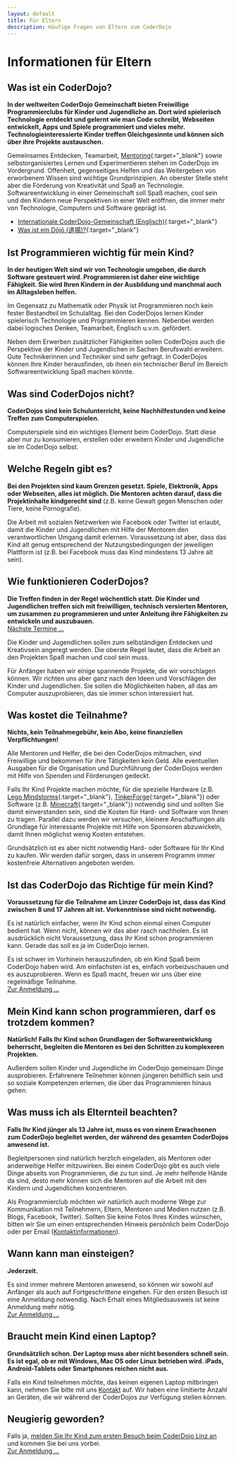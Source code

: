 ```yaml
---
layout: default
title: Für Eltern
description: Häufige Fragen von Eltern zum CoderDojo
---
```


# Informationen für Eltern #


## Was ist ein CoderDojo? ##

**In der weltweiten CoderDojo Gemeinschaft bieten Freiwillige Programmierclubs für Kinder und Jugendliche an. Dort wird spielerisch Technologie entdeckt und gelernt wie man Code schreibt, Webseiten entwickelt, Apps und Spiele programmiert und vieles mehr. Technologieinteressierte Kinder treffen Gleichgesinnte und können sich über ihre Projekte austauschen.**

Gemeinsames Entdecken, Teamarbeit, [Mentoring](http://de.wikipedia.org/wiki/Mentoring "Mentoring auf Wikipedia"){:target="_blank"} sowie selbstorganisiertes Lernen und Experimentieren stehen im CoderDojo im Vordergrund. Offenheit, gegenseitiges Helfen und das Weitergeben von erworbenem Wissen sind wichtige Grundprinzipien. An oberster Stelle steht aber die Förderung von Kreativität und Spaß an Technologie. Softwareentwicklung in einer Gemeinschaft soll Spaß machen, cool sein und den Kindern neue Perspektiven in einer Welt eröffnen, die immer mehr von Technologie, Computern und Software geprägt ist.

* [Internationale CoderDojo-Gemeinschaft (Englisch)](http://www.coderdojo.com "Internationale CoderDojo Webseite"){:target="_blank"}
* [Was ist ein Dōjō (道場)?](http://de.wikipedia.org/wiki/D%C5%8Dj%C5%8D "Dojo auf Wikipedia"){:target="_blank"}


## Ist Programmieren wichtig für mein Kind? ##

**In der heutigen Welt sind wir von Technologie umgeben, die durch Software gesteuert wird. Programmieren ist daher eine wichtige Fähigkeit. Sie wird Ihren Kindern in der Ausbildung und manchmal auch im Alltagsleben helfen.**

Im Gegensatz zu Mathematik oder Physik ist Programmieren noch kein fester Bestandteil im Schulalltag. Bei den CoderDojos lernen Kinder spielerisch Technologie und Programmieren kennen. Nebenbei werden dabei logisches Denken, Teamarbeit, Englisch u.v.m. gefördert.

Neben dem Erwerben zusätzlicher Fähigkeiten sollen CoderDojos auch die Perspektive der Kinder und Jugendlichen in Sachen Berufswahl erweitern. Gute Technikerinnen und Techniker sind sehr gefragt. In CoderDojos können Ihre Kinder herausfinden, ob ihnen ein technischer Beruf im Bereich Softwareentwicklung Spaß machen könnte.


## Was sind CoderDojos nicht? ##

**CoderDojos sind kein Schulunterricht, keine Nachhilfestunden und keine Treffen zum Computerspielen.**

Computerspiele sind ein wichtiges Element beim CoderDojo. Statt diese aber nur zu konsumieren, erstellen oder erweitern Kinder und Jugendliche sie im CoderDojo selbst.


## Welche Regeln gibt es? ##

**Bei den Projekten sind kaum Grenzen gesetzt. Spiele, Elektronik, Apps oder Webseiten, alles ist möglich. Die Mentoren achten darauf, dass die Projektinhalte kindgerecht sind** (z.B. keine Gewalt gegen Menschen oder Tiere, keine Pornografie).

Die Arbeit mit sozialen Netzwerken wie Facebook oder Twitter ist erlaubt, damit die Kinder und Jugendlichen mit Hilfe der Mentoren den verantwortlichen Umgang damit erlernen. Voraussetzung ist aber, dass das Kind alt genug entsprechend der Nutzungsbedingungen der jeweiligen Plattform ist (z.B. bei Facebook muss das Kind mindestens 13 Jahre alt sein). 


## Wie funktionieren CoderDojos? ##

**Die Treffen finden in der Regel wöchentlich statt. Die Kinder und Jugendlichen treffen sich mit freiwilligen, technisch versierten Mentoren, um zusammen zu programmieren und unter Anleitung ihre Fähigkeiten zu entwickeln und auszubauen.**<br/>
<a class="btn btn-material-light-blue-700" href="/termine.html">Nächste Termine&nbsp;...</a>

Die Kinder und Jugendlichen sollen zum selbständigen Entdecken und Kreativsein angeregt werden. Die oberste Regel lautet, dass die Arbeit an den Projekten Spaß machen und cool sein muss.

Für Anfänger haben wir einige spannende Projekte, die wir vorschlagen können. Wir richten uns aber ganz nach den Ideen und Vorschlägen der Kinder und Jugendlichen. Sie sollen die Möglichkeiten haben, all das am Computer auszuprobieren, das sie immer schon interessiert hat.


## Was kostet die Teilnahme? ##

**Nichts, kein Teilnahmegebühr, kein Abo, keine finanziellen Verpflichtungen!**

Alle Mentoren und Helfer, die bei den CoderDojos mitmachen, sind Freiwillige und bekommen für ihre Tätigkeiten kein Geld. Alle eventuellen Ausgaben für die Organisation und Durchführung der CoderDojos werden mit Hilfe von Spenden und Förderungen gedeckt.

Falls Ihr Kind Projekte machen möchte, für die spezielle Hardware (z.B. [Lego Mindstorms](http://mindstorms.lego.com/ "Homepage von Lego Mindstorms"){:target="_blank"}, [TinkerForge](http://www.tinkerforge.com/de/ "Homepage von TinkerForge"){:target="_blank"}) oder Software (z.B. [Minecraft](https://minecraft.net/ "Homagepage von Minecraft"){:target="_blank"}) notwendig sind und sollten Sie damit einverstanden sein, sind die Kosten für Hard- und Software von Ihnen zu tragen. Parallel dazu werden wir versuchen, kleinere Anschaffungen als Grundlage für interessante Projekte mit Hilfe von Sponsoren abzuwickeln, damit Ihnen möglichst wenig Kosten entstehen.

Grundsätzlich ist es aber nicht notwendig Hard- oder Software für Ihr Kind zu kaufen. Wir werden dafür sorgen, dass in unserem Programm immer kostenfreie Alternativen angeboten werden.


## Ist das CoderDojo das Richtige für mein Kind? ##

**Voraussetzung für die Teilnahme am Linzer CoderDojo ist, dass das Kind zwischen 8 und 17 Jahren alt ist. Vorkenntnisse sind nicht notwendig.**

Es ist natürlich einfacher, wenn Ihr Kind schon einmal einen Computer bedient hat. Wenn nicht, können wir das aber rasch nachholen. Es ist ausdrücklich nicht Voraussetzung, dass Ihr Kind schon programmieren kann. Gerade das soll es ja im CoderDojo lernen.

Es ist schwer im Vorhinein herauszufinden, ob ein Kind Spaß beim CoderDojo haben wird. Am einfachsten ist es, einfach vorbeizuschauen und es auszuprobieren. Wenn es Spaß macht, freuen wir uns über eine regelmäßige Teilnahme.<br/>
<a class="btn btn-material-light-blue-700" href="/anmeldung.html">Zur Anmeldung&nbsp;...</a>


## Mein Kind kann schon programmieren, darf es trotzdem kommen? ##

**Natürlich! Falls Ihr Kind schon Grundlagen der Softwareentwicklung beherrscht, begleiten die Mentoren es bei den Schritten zu komplexeren Projekten.**

Außerdem sollen Kinder und Jugendliche im CoderDojo gemeinsam Dinge ausprobieren. Erfahrenere Teilnehmer können jüngeren behilflich sein und so soziale Kompetenzen erlernen, die über das Programmieren hinaus gehen.  


## Was muss ich als Elternteil beachten? ##

**Falls Ihr Kind jünger als 13 Jahre ist, muss es von einem Erwachsenen zum CoderDojo begleitet werden, der während des gesamten CoderDojos anwesend ist.**

Begleitpersonen sind natürlich herzlich eingeladen, als Mentoren oder anderweitige Helfer mitzuwirken. Bei einem CoderDojo gibt es auch viele Dinge abseits von Programmieren, die zu tun sind. Je mehr helfende Hände da sind, desto mehr können sich die Mentoren auf die Arbeit mit den Kindern und Jugendlichen konzentrieren.

Als Programmierclub möchten wir natürlich auch moderne Wege zur Kommunikation mit Teilnehmern, Eltern, Mentoren und Medien nutzen (z.B. Blogs, Facebook, Twitter). Sollten Sie keine Fotos Ihres Kindes wünschen, bitten wir Sie um einen entsprechenden Hinweis persönlich beim CoderDojo oder per Email ([Kontaktinformationen](http://coderdojo-linz.github.io/kontakt.html)). 


## Wann kann man einsteigen? ##

**Jederzeit.**

Es sind immer mehrere Mentoren anwesend, so können wir sowohl auf Anfänger als auch auf Fortgeschrittene eingehen. Für den ersten Besuch ist eine Anmeldung notwendig. Nach Erhalt eines Mitgliedsausweis ist keine Anmeldung mehr nötig.<br/>
<a class="btn btn-material-light-blue-700" href="/anmeldung.html">Zur Anmeldung&nbsp;...</a>


## <a name="Laptop" />Braucht mein Kind einen Laptop? ##

**Grundsätzlich schon. Der Laptop muss aber nicht besonders schnell sein. Es ist egal, ob er mit Windows, Mac OS oder Linux betrieben wird. iPads, Android-Tablets oder Smartphones reichen nicht aus.**

Falls ein Kind teilnehmen möchte, das keinen eigenen Laptop mitbringen kann, nehmen Sie bitte mit uns [Kontakt](http://coderdojo-linz.github.io/kontakt.html) auf. Wir haben eine limitierte Anzahl an Geräten, die wir während der CoderDojos zur Verfügung stellen können.


## Neugierig geworden?

Falls ja, [melden Sie Ihr Kind zum ersten Besuch beim CoderDojo Linz an](/anmeldung.html) und kommen Sie bei uns vorbei.<br/>
<a class="btn btn-material-light-blue-700" href="/anmeldung.html">Zur Anmeldung&nbsp;...</a>

